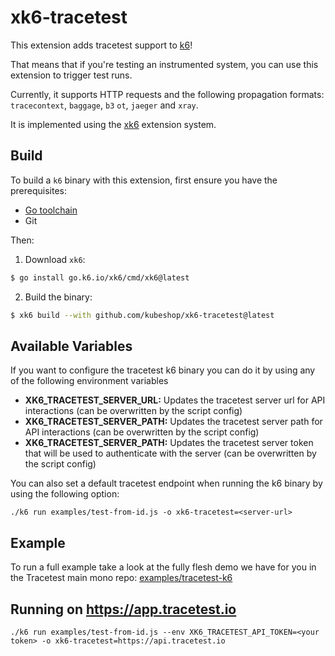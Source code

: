 # xk6-tracetest

This extension adds tracetest support to [k6](https://github.com/grafana/k6)!

That means that if you're testing an instrumented system, you can use this extension to trigger test runs.

Currently, it supports HTTP requests and the following propagation formats: `tracecontext`, `baggage`, `b3` `ot`, `jaeger` and `xray`.

It is implemented using the [xk6](https://github.com/grafana/xk6) extension system.

## Build

To build a `k6` binary with this extension, first ensure you have the prerequisites:

- [Go toolchain](https://go101.org/article/go-toolchain.html)
- Git

Then:

1. Download `xk6`:

```bash
$ go install go.k6.io/xk6/cmd/xk6@latest
```

2. Build the binary:

```bash
$ xk6 build --with github.com/kubeshop/xk6-tracetest@latest
```

## Available Variables

If you want to configure the tracetest k6 binary you can do it by using any of the following environment variables

- **XK6_TRACETEST_SERVER_URL:** Updates the tracetest server url for API interactions (can be overwritten by the script config)
- **XK6_TRACETEST_SERVER_PATH:** Updates the tracetest server path for API interactions (can be overwritten by the script config)
- **XK6_TRACETEST_SERVER_PATH:** Updates the tracetest server token that will be used to authenticate with the server (can be overwritten by the script config)

You can also set a default tracetest endpoint when running the k6 binary by using the following option:

`./k6 run examples/test-from-id.js -o xk6-tracetest=<server-url>`

## Example

To run a full example take a look at the fully flesh demo we have for you in the Tracetest main mono repo: [examples/tracetest-k6](https://github.com/kubeshop/tracetest/tree/main/examples/tracetest-k6)

## Running on https://app.tracetest.io

`./k6 run examples/test-from-id.js --env XK6_TRACETEST_API_TOKEN=<your token> -o xk6-tracetest=https://api.tracetest.io`
